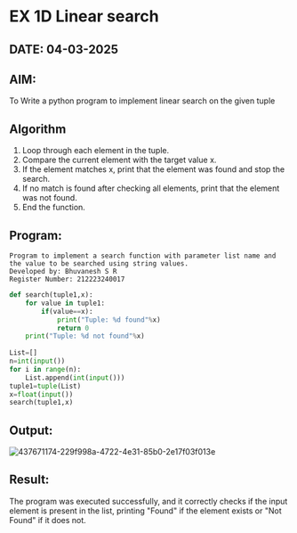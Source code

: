 # EX 1D Linear search
## DATE: 04-03-2025
## AIM:
To Write a python program to implement linear search on the given tuple



## Algorithm
1. Loop through each element in the tuple.
2. Compare the current element with the target value x.
3. If the element matches x, print that the element was found and stop the search.
4. If no match is found after checking all elements, print that the element was not found.
5. End the function. 

## Program:
```
Program to implement a search function with parameter list name and the value to be searched using string values.
Developed by: Bhuvanesh S R
Register Number: 212223240017
```
```py
def search(tuple1,x):
    for value in tuple1:
        if(value==x):
            print("Tuple: %d found"%x)
            return 0
    print("Tuple: %d not found"%x)
    
List=[]
n=int(input())
for i in range(n):
    List.append(int(input()))
tuple1=tuple(List)
x=float(input())
search(tuple1,x)
```

## Output:
![437671174-229f998a-4722-4e31-85b0-2e17f03f013e](https://github.com/user-attachments/assets/3ad20a16-9098-4174-a3ba-ec5c68907be0)




## Result:
The program was executed successfully, and it correctly checks if the input element is present in the list, printing "Found" if the element exists or "Not Found" if it does not.
